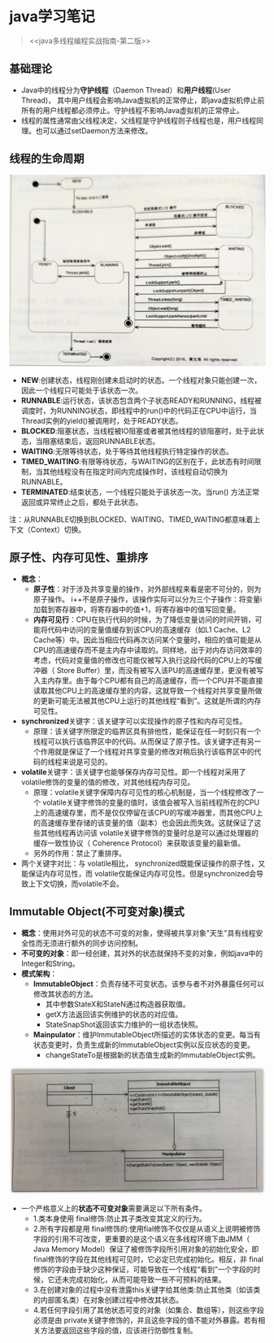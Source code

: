 # java学习笔记  
> <<java多线程编程实战指南-第二版>>

## 基础理论
- Java中的线程分为<b>守护线程</b>（Daemon Thread）和<b>用户线程</b>(User Thread)， 其中用户线程会影响Java虚拟机的正常停止，即java虚拟机停止前所有的用户线程都必须停止。守护线程不影响Java虚拟机的正常停止。
- 线程的属性通常由父线程决定，父线程是守护线程则子线程也是，用户线程同理。也可以通过setDaemon方法来修改。

## 线程的生命周期
![线程生命周期](img/img.png)
- <b>NEW</b>:创建状态，线程刚创建未启动时的状态。一个线程对象只能创建一次，因此一个线程只可能处于该状态一次。
- <b>RUNNABLE</b>:运行状态，该状态包含两个子状态READY和RUNNING，线程被调度时，为RUNNING状态，即线程中的run()中的代码正在CPU中运行，当Thread实例的yield()被调用时，处于READY状态。
- <b>BLOCKED</b>:阻塞状态，当线程被IO阻塞或者被其他线程的锁阻塞时，处于此状态，当阻塞结束后，返回RUNNABLE状态。
- <b>WAITING</b>:无限等待状态，处于等待其他线程执行特定操作的状态。
- <b>TIMED_WAITING</b>:有限等待状态，与WAITING的区别在于，此状态有时间限制，当其他线程没有在指定时间内完成操作时，该线程自动切换为RUNNABLE。
- <b>TERMINATED</b>:结束状态，一个线程只能处于该状态一次。当run() 方法正常返回或异常终止之后，都处于此状态。

注：从RUNNABLE切换到BLOCKED、WAITING、TIMED_WAITING都意味着上下文（Context）切换。

## 原子性、内存可见性、重排序
- **概念**：
     - **原子性**：对于涉及共享变量的操作，对外部线程来看是密不可分的，则为原子操作。 i++不是原子操作，该操作实际可以分为三个子操作：将变量i加载到寄存器中，将寄存器中的值+1，将寄存器中的值写回变量。
     - **内存可见行**：CPU在执行代码的时候，为了降低变量访问的时间开销，可能将代码中访问的变量值缓存到该CPU的高速缓存（如L1 Cache、L2 Cache等）中。因此当相应代码再次访问某个变量时，相应的值可能是从CPU的高速缓存而不是主内存中读取的。同样地，出于对内存访问效率的考虑，代码对变量值的修改也可能仅被写入执行这段代码的CPU上的写缓冲器（ Store Buffer）里，而没有被写入该PU的高速缓存里，更没有被写入主内存里。由于每个CPU都有自己的高速缓存，而一个CPU并不能直接读取其他CPU上的高速缓存里的内容，这就导致一个线程对共享变量所做的更新可能无法被其他CPU上运行的其他线程“看到”。这就是所谓的内存可见性。
- **synchronized**关键字：该关键字可以实现操作的原子性和内存可见性。
   - 原理：该关键字所限定的临界区具有排他性，能保证在任一时刻只有一个线程可以执行该临界区中的代码。从而保证了原子性。该关键字还有另一个作用就是保证了一个线程对共享变量的修改对稍后执行该临界区中的代码的线程来说是可见的。
- **volatile**关键字：该关键字也能够保存内存可见性。即一个线程对采用了volatile修饰的变量的值的修改，对其他线程内存可见。
   - 原理：volatile关键字保障内存可见性的核心机制是，当一个线程修改了一个 volatile关键字修饰的变量的值时，该值会被写入当前线程所在的CPU上的高速缓存里，而不是仅仅停留在该CPU的写缓冲器里，而其他CPU上的高速缓存里存储的该变量的值（副本）也会因此而失效。这就保证了这些其他线程再访问该 volatile关键字修饰的变量时总是可以通过处理器的缓存一致性协议（ Coherence Protocol）来获取该变量的最新值。
   - 另外的作用：禁止了重排序。
- 两个关键字对比：与 volatile相比， synchronized既能保证操作的原子性，又能保证内存可见性，而 volatile仅能保证内存可见性。但是synchronized会导致上下文切换，而volatile不会。

## Immutable Object(不可变对象)模式
- **概念**：使用对外可见的状态不可变的对象，使得被共享对象"天生"具有线程安全性而无须进行额外的同步访问控制。
- **不可变的对象**：即一经创建，其对外的状态就保持不变的对象，例如java中的Integer和String。
- **模式架构**：
  - **ImmutableObject**：负责存储不可变状态。该参与者不对外暴露任何可以修改其状态的方法。
      - 其中参数StateX和StateN通过构造器获取值。
      - getX方法返回该实例维护的状态的对应值。
      - StateSnapShot返回该实力维护的一组状态快照。
  - **Mainpulator**：维护ImmutableObject所描述的实体状态的变更。每当有状态变更时，负责生成新的ImmutableObject实例以反应状态的变更。
      - changeStateTo是根据新的状态值生成新的ImmutableObject实例。
  
![Immutable模式类图](img/img1.png)
-  一个严格意义上的**状态不可变对象**需要满足以下所有条件。
    - 1.类本身使用 final修饰:防止其子类改变其定义的行为。
    - 2.所有字段都是用 final修饰的:使用fial修饰不仅仅是从语义上说明被修饰字段的引用不可改变，更重要的是这个语义在多线程环境下由JMM（ Java Memory Model）保证了被修饰字段所引用对象的初始化安全，即 final修饰的字段在其他线程可见时，它必定已完成初始化。相反，非 final修饰的字段由于缺少这种保证，可能导致在一个线程“看到”一个字段的时候，它还未完成初始化，从而可能导致一些不可预料的结果。
    - 3.在创建对象的过程中没有泄露this关键字给其他类:防止其他类（如该类的内部匿名类）在对象创建过程中修改其状态。
    - 4.若任何字段引用了其他状态可变的对象（如集合、数组等），则这些字段必须是由 private关键字修饰的，并且这些字段的值不能对外暴露。若有相关方法要返回这些字段的值，应该进行防御性复制。


